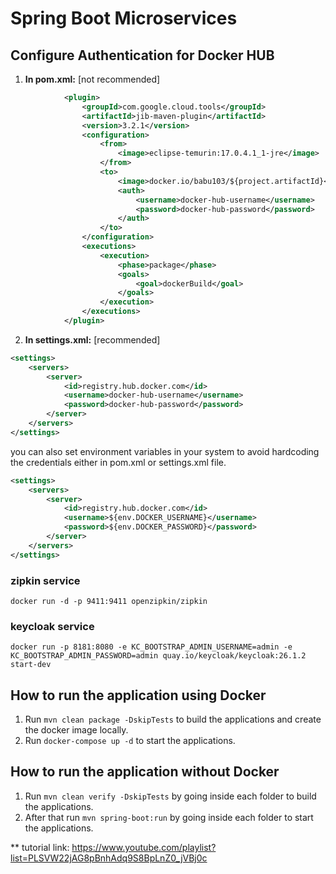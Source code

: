 # Spring Boot Microservices

## Configure Authentication for Docker HUB
1. **In pom.xml:** [not recommended]
```xml
            <plugin>
                <groupId>com.google.cloud.tools</groupId>
                <artifactId>jib-maven-plugin</artifactId>
                <version>3.2.1</version>
                <configuration>
                    <from>
                        <image>eclipse-temurin:17.0.4.1_1-jre</image>
                    </from>
                    <to>
                        <image>docker.io/babu103/${project.artifactId}</image>
                        <auth>
                            <username>docker-hub-username</username>
                            <password>docker-hub-password</password>
                        </auth>
                    </to>
                </configuration>
                <executions>
                    <execution>
                        <phase>package</phase>
                        <goals>
                            <goal>dockerBuild</goal>
                        </goals>
                    </execution>
                </executions>
            </plugin>
```

2. **In settings.xml:** [recommended]
```xml
<settings>
    <servers>
        <server>
            <id>registry.hub.docker.com</id>
            <username>docker-hub-username</username>
            <password>docker-hub-password</password>
        </server>
    </servers>
</settings>
```
you can also set environment variables in your system to avoid hardcoding the credentials either in pom.xml or settings.xml file.
```xml
<settings>
    <servers>
        <server>
            <id>registry.hub.docker.com</id>
            <username>${env.DOCKER_USERNAME}</username>
            <password>${env.DOCKER_PASSWORD}</password>
        </server>
    </servers>
</settings>
```


### zipkin service
```shell
docker run -d -p 9411:9411 openzipkin/zipkin
```

### keycloak service
```shell
docker run -p 8181:8080 -e KC_BOOTSTRAP_ADMIN_USERNAME=admin -e KC_BOOTSTRAP_ADMIN_PASSWORD=admin quay.io/keycloak/keycloak:26.1.2 start-dev
```

## How to run the application using Docker

1. Run `mvn clean package -DskipTests` to build the applications and create the docker image locally.
2. Run `docker-compose up -d` to start the applications.

## How to run the application without Docker

1. Run `mvn clean verify -DskipTests` by going inside each folder to build the applications.
2. After that run `mvn spring-boot:run` by going inside each folder to start the applications.


** tutorial link: https://www.youtube.com/playlist?list=PLSVW22jAG8pBnhAdq9S8BpLnZ0_jVBj0c